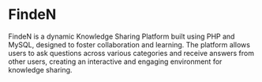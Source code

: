 # FindeN
FindeN is a dynamic Knowledge Sharing Platform built using PHP and MySQL, designed to foster collaboration and learning. The platform allows users to ask questions across various categories and receive answers from other users, creating an interactive and engaging environment for knowledge sharing.

